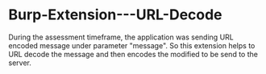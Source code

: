 # Burp-Extension---URL-Decode


During the assessment timeframe, the application was sending URL encoded message under parameter "message". So this extension helps to URL decode the message and then encodes the modified to be send to the server.
